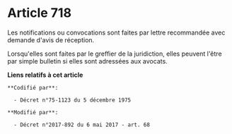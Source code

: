 # Article 718

Les notifications ou convocations sont faites par lettre recommandée avec demande d'avis de réception. 

Lorsqu'elles sont faites par le greffier de la juridiction, elles peuvent l'être par simple bulletin si elles sont adressées
aux avocats.

**Liens relatifs à cet article**

	**Codifié par**:

	  - Décret n°75-1123 du 5 décembre 1975

	**Modifié par**:

	  - Décret n°2017-892 du 6 mai 2017 - art. 68

